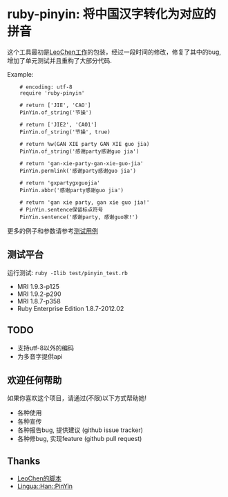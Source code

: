 # ruby-pinyin: 将中国汉字转化为对应的拼音

这个工具最初是[LeoChen工作](http://www.upulife.com/leo/?p=260)的包装，经过一段时间的修改，修复了其中的bug, 增加了单元测试并且重构了大部分代码.

Example:

        # encoding: utf-8
        require 'ruby-pinyin'

        # return ['JIE', 'CAO']
        PinYin.of_string('节操')

        # return ['JIE2', 'CAO1']
        PinYin.of_string('节操', true)

        # return %w(GAN XIE party GAN XIE guo jia)
        PinYin.of_string('感谢party感谢guo jia')

        # return 'gan-xie-party-gan-xie-guo-jia'
        PinYin.permlink('感谢party感谢guo jia')

        # return 'gxpartygxguojia'
        PinYin.abbr('感谢party感谢guo jia')

        # return 'gan xie party, gan xie guo jia!'
        # PinYin.sentence保留标点符号
        PinYin.sentence('感谢party, 感谢guo家!')

更多的例子和参数请参考[测试用例](https://github.com/janx/ruby-pinyin/blob/master/test/pinyin_test.rb)

## 测试平台 ##

运行测试: `ruby -Ilib test/pinyin_test.rb`

* MRI 1.9.3-p125
* MRI 1.9.2-p290
* MRI 1.8.7-p358
* Ruby Enterprise Edition 1.8.7-2012.02

## TODO ##

* 支持utf-8以外的编码
* 为多音字提供api

## 欢迎任何帮助 ##

如果你喜欢这个项目，请通过(不限)以下方式帮助她!

* 各种使用
* 各种宣传
* 各种报告bug, 提供建议  (github issue tracker)
* 各种修bug, 实现feature (github pull request)

## Thanks ##

* [LeoChen的脚本](http://www.upulife.com/leo/?p=260)
* [Lingua::Han::PinYin](http://www.fayland.org/journal/Han-PinYin.html)
